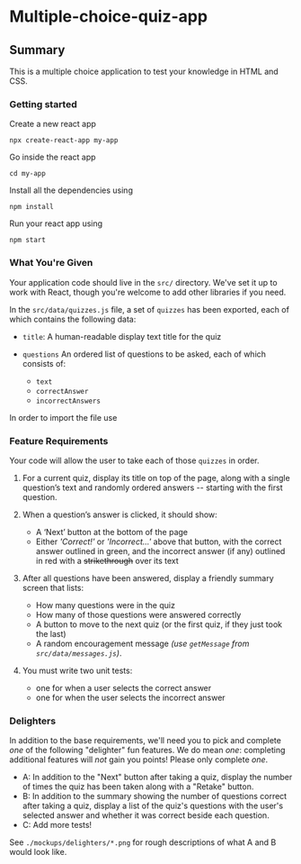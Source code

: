 
# Multiple-choice-quiz-app

## Summary
  This is a multiple choice application to test your knowledge in HTML and CSS. 

### Getting started
  
  Create a new react app
  ```
  npx create-react-app my-app
  ```
  Go inside the react app
  ```
  cd my-app
  ```
  
  Install all the dependencies using 
  ``` 
  npm install
  ```
  
  Run your react app using 
  ```
  npm start
  ```
  
### What You're Given

Your application code should live in the `src/` directory. We've set it up to work with React, though you're welcome to add other libraries if you need.

In the `src/data/quizzes.js` file, a set of `quizzes` has been exported, each of which contains the following data:

- `title`: A human-readable display text title for the quiz

- `questions` An ordered list of questions to be asked, each of which consists of:
  - `text`
  - `correctAnswer`
  - `incorrectAnswers`

In order to import the file use 



### Feature Requirements

Your code will allow the user to take each of those `quizzes` in order.

1. For a current quiz, display its title on top of the page, along with a single question’s text and randomly ordered answers -- starting with the first question.

2. When a question’s answer is clicked, it should show:

   - A ‘Next’ button at the bottom of the page
   - Either _'Correct!'_ or _'Incorrect...'_ above that button, with the correct answer outlined in green, and the incorrect answer (if any) outlined in red with a ~~strikethrough~~ over its text

3. After all questions have been answered, display a friendly summary screen that lists:

   - How many questions were in the quiz
   - How many of those questions were answered correctly
   - A button to move to the next quiz (or the first quiz, if they just took the last)
   - A random encouragement message _(use `getMessage` from `src/data/messages.js`)_.

4. You must write two unit tests:
   - one for when a user selects the correct answer
   - one for when the user selects the incorrect answer

### Delighters

In addition to the base requirements, we'll need you to pick and complete _one_ of the following "delighter" fun features.
We do mean _one_: completing additional features will _not_ gain you points! Please only complete _one_.

- A: In addition to the "Next" button after taking a quiz, display the number of times the quiz has been taken along with a "Retake" button.
- B: In addition to the summary showing the number of questions correct after taking a quiz, display a list of the quiz's questions with the user's selected answer and whether it was correct beside each question.
- C: Add more tests!

See `./mockups/delighters/*.png` for rough descriptions of what A and B would look like.
